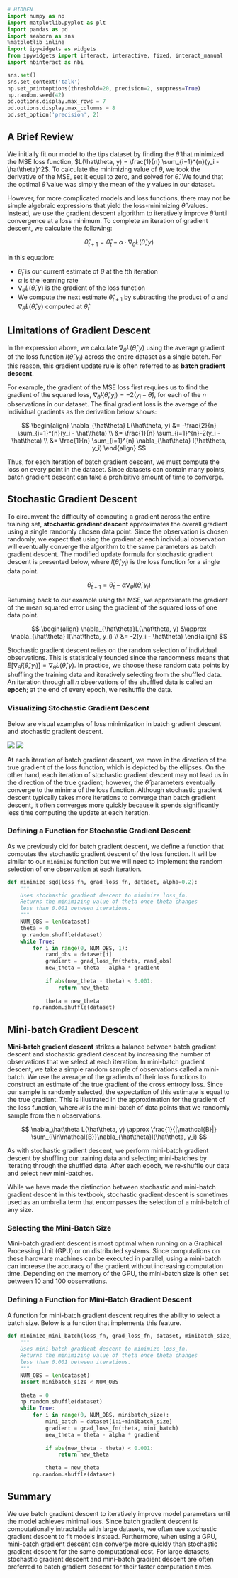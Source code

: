 

```python
# HIDDEN
import numpy as np
import matplotlib.pyplot as plt
import pandas as pd
import seaborn as sns
%matplotlib inline
import ipywidgets as widgets
from ipywidgets import interact, interactive, fixed, interact_manual
import nbinteract as nbi

sns.set()
sns.set_context('talk')
np.set_printoptions(threshold=20, precision=2, suppress=True)
np.random.seed(42)
pd.options.display.max_rows = 7
pd.options.display.max_columns = 8
pd.set_option('precision', 2)
```

## A Brief Review

We initially fit our model to the tips dataset by finding the $\hat\theta$ that minimized the MSE loss function, $L(\hat\theta, y) = \frac{1}{n} \sum_{i=1}^{n}(y_i - \hat\theta)^2$. To calculate the minimizing value of $\theta$, we took the derivative of the MSE, set it equal to zero, and solved for $\hat\theta$. We found that the optimal $\hat\theta$ value was simply the mean of the $y$ values in our dataset.

However, for more complicated models and loss functions, there may not be simple algebraic expressions that yield the loss-minimizing $\hat\theta$ values. Instead, we use the gradient descent algorithm to iteratively improve $\hat\theta$ until convergence at a loss minimum. To complete an iteration of gradient descent, we calculate the following:

$$
\hat\theta_{t+1} = \hat\theta_t - \alpha \cdot \nabla_{\hat\theta} L(\hat\theta, y)
$$

In this equation:
- $\hat\theta_{t}$ is our current estimate of $\theta$ at the $t$th iteration
- $\alpha$ is the learning rate
- $\nabla_{\hat\theta} L(\hat\theta, y)$ is the gradient of the loss function
- We compute the next estimate $\hat\theta_{t+1}$ by subtracting the product of $\alpha$ and $\nabla_{\hat\theta} L(\hat\theta, y)$ computed at $\hat\theta_{t}$

## Limitations of Gradient Descent

In the expression above, we calculate $\nabla_{\hat\theta}L(\hat\theta, y)$ using the average gradient of the loss function $l(\hat\theta, y_i)$ across the entire dataset as a single batch. For this reason, this gradient update rule is often referred to as **batch gradient descent**.

For example, the gradient of the MSE loss first requires us to find the gradient of the squared loss, $\nabla_{\hat\theta} l(\hat\theta, y_i) = -2 (y_i - \hat\theta)$, for each of the $n$ observations in our dataset. The final gradient loss is the average of the individual gradients as the derivation below shows:

$$
\begin{align}
\nabla_{\hat\theta} L(\hat\theta, y) &= -\frac{2}{n} \sum_{i=1}^{n}(y_i - \hat\theta) \\
&= \frac{1}{n} \sum_{i=1}^{n}-2(y_i - \hat\theta) \\
&= \frac{1}{n} \sum_{i=1}^{n} \nabla_{\hat\theta} l(\hat\theta, y_i)
\end{align}
$$



Thus, for each iteration of batch gradient descent, we must compute the loss on every point in the dataset. Since datasets can contain many points, batch gradient descent can take a prohibitive amount of time to converge.

## Stochastic Gradient Descent

To circumvent the difficulty of computing a gradient across the entire training set, **stochastic gradient descent** approximates the overall gradient using a single randomly chosen data point. Since the observation is chosen randomly, we expect that using the gradient at each individual observation will eventually converge the algorithm to the same parameters as batch gradient descent. The modified update formula for stochastic gradient descent is presented below, where $l(\hat\theta, y_i)$ is the loss function for a single data point.

$$
\hat\theta_{t+1} = \hat\theta_t - \alpha \nabla_\hat\theta l(\hat\theta, y_i)
$$

Returning back to our example using the MSE, we approximate the gradient of the mean squared error using the gradient of the squared loss of one data point. 

$$
\begin{align}
\nabla_{\hat\theta}L(\hat\theta, y) &\approx \nabla_{\hat\theta} l(\hat\theta, y_i) \\
&= -2(y_i - \hat\theta)
\end{align}
$$

Stochastic gradient descent relies on the random selection of individual observations. This is statistically founded since the randomness means that $E[\nabla_{\hat\theta}l(\hat\theta, y_i)] = \nabla_{\hat\theta}L(\hat\theta, y)$. In practice, we choose these random data points by shuffling the training data and iteratively selecting from the shuffled data. An iteration through all $n$ observations of the shuffled data is called an **epoch**; at the end of every epoch, we reshuffle the data.

### Visualizing Stochastic Gradient Descent

Below are visual examples of loss minimization in batch gradient descent and stochastic gradient descent.

![](https://github.com/DS-100/textbook/tree/master/assets/gd.png)
![](https://github.com/DS-100/textbook/tree/master/assets/sgd.png)

At each iteration of batch gradient descent, we move in the direction of the true gradient of the loss function, which is depicted by the ellipses. On the other hand, each iteration of stochastic gradient descent may not lead us in the direction of the true gradient; however, the $\hat\theta$ parameters eventually converge to the minima of the loss function. Although stochastic gradient descent typically takes more iterations to converge than batch gradient descent, it often converges more quickly because it spends significantly less time computing the update at each iteration.

### Defining a Function for Stochastic Gradient Descent

As we previously did for batch gradient descent, we define a function that computes the stochastic gradient descent of the loss function. It will be similar to our `minimize` function but we will need to implement the random selection of one observation at each iteration.


```python
def minimize_sgd(loss_fn, grad_loss_fn, dataset, alpha=0.2):
    """
    Uses stochastic gradient descent to minimize loss_fn.
    Returns the minimizing value of theta once theta changes
    less than 0.001 between iterations.
    """
    NUM_OBS = len(dataset)
    theta = 0
    np.random.shuffle(dataset)
    while True:
        for i in range(0, NUM_OBS, 1):
            rand_obs = dataset[i]
            gradient = grad_loss_fn(theta, rand_obs)
            new_theta = theta - alpha * gradient
        
            if abs(new_theta - theta) < 0.001:
                return new_theta
        
            theta = new_theta
        np.random.shuffle(dataset)
```

## Mini-batch Gradient Descent

**Mini-batch gradient descent** strikes a balance between batch gradient descent and stochastic gradient descent by increasing the number of observations that we select at each iteration. In mini-batch gradient descent, we take a simple random sample of observations called a mini-batch. We use the average of the gradients of their loss functions to construct an estimate of the true gradient of the cross entropy loss. Since our sample is randomly selected, the expectation of this estimate is equal to the true gradient. This is illustrated in the approximation for the gradient of the loss function, where $\mathcal{B}$ is the mini-batch of data points that we randomly sample from the $n$ observations.

$$
\nabla_\hat\theta L(\hat\theta, y) \approx \frac{1}{|\mathcal{B}|} \sum_{i\in\mathcal{B}}\nabla_{\hat\theta}l(\hat\theta, y_i)
$$

As with stochastic gradient descent, we perform mini-batch gradient descent by shuffling our training data and selecting mini-batches by iterating through the shuffled data. After each epoch, we re-shuffle our data and select new mini-batches.

While we have made the distinction between stochastic and mini-batch gradient descent in this textbook, stochastic gradient descent is sometimes used as an umbrella term that encompasses the selection of a mini-batch of any size. 


### Selecting the Mini-Batch Size

Mini-batch gradient descent is most optimal when running on a Graphical Processing Unit (GPU) or on distributed systems. Since computations on these hardware machines can be executed in parallel, using a mini-batch can increase the accuracy of the gradient without increasing computation time. Depending on the memory of the GPU, the mini-batch size is often set between 10 and 100 observations. 

### Defining a Function for Mini-Batch Gradient Descent

A function for mini-batch gradient descent requires the ability to select a batch size. Below is a function that implements this feature.


```python
def minimize_mini_batch(loss_fn, grad_loss_fn, dataset, minibatch_size, alpha=0.2):
    """
    Uses mini-batch gradient descent to minimize loss_fn.
    Returns the minimizing value of theta once theta changes
    less than 0.001 between iterations.
    """
    NUM_OBS = len(dataset)
    assert minibatch_size < NUM_OBS
    
    theta = 0
    np.random.shuffle(dataset)
    while True:
        for i in range(0, NUM_OBS, minibatch_size):
            mini_batch = dataset[i:i+minibatch_size]
            gradient = grad_loss_fn(theta, mini_batch)
            new_theta = theta - alpha * gradient
            
            if abs(new_theta - theta) < 0.001:
                return new_theta
            
            theta = new_theta
        np.random.shuffle(dataset)
```

## Summary

We use batch gradient descent to iteratively improve model parameters until the model achieves minimal loss. Since batch gradient descent is computationally intractable with large datasets, we often use stochastic gradient descent to fit models instead. Furthermore, when using a GPU, mini-batch gradient descent can converge more quickly than stochastic gradient descent for the same computational cost. For large datasets, stochastic gradient descent and mini-batch gradient descent are often preferred to batch gradient descent for their faster computation times.
